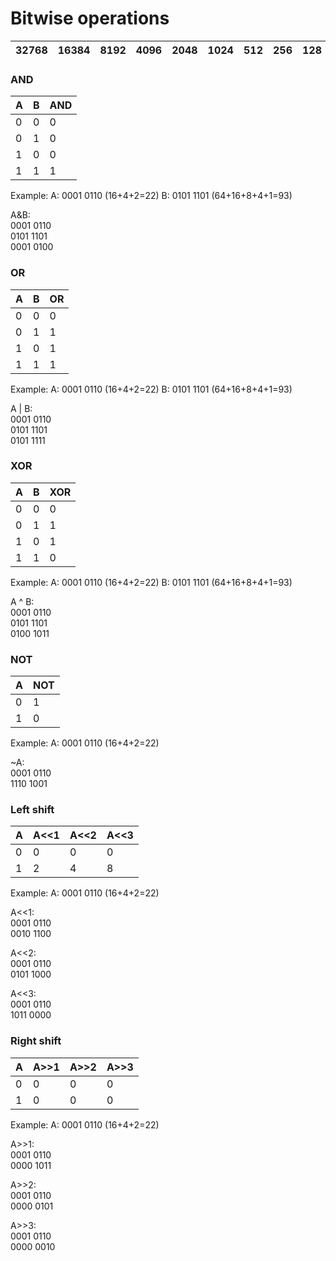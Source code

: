 ﻿# Bitwise operations

| 32768 | 16384 | 8192 |4096 | 2048 | 1024  | 512  | 256 | 128 | 64 | 32 | 16 | 8 | 4 | 2 | 1 |
|-------|-------|------|-----|------|-------|------|-----|-----|----|----|----|---|---|---|---|


### AND

| A   | B   | AND |
|-----|-----|-----|
| 0   | 0   | 0   |
| 0   | 1   | 0   |
| 1   | 0   | 0   |
| 1   | 1   | 1   |

Example:
A: 0001 0110 (16+4+2=22)
B: 0101 1101 (64+16+8+4+1=93)

A&B:\
0001 0110 \
0101 1101 \
0001 0100 

### OR

| A   | B   | OR  |
|-----|-----|-----|
| 0   | 0   | 0   |
| 0   | 1   | 1   |
| 1   | 0   | 1   |
| 1   | 1   | 1   |

Example:
A: 0001 0110 (16+4+2=22)
B: 0101 1101 (64+16+8+4+1=93)

A | B:\
0001 0110 \
0101 1101 \
0101 1111

### XOR

| A   | B   | XOR |
|-----|-----|-----|
| 0   | 0   | 0   |
| 0   | 1   | 1   |
| 1   | 0   | 1   |
| 1   | 1   | 0   |

Example:
A: 0001 0110 (16+4+2=22)
B: 0101 1101 (64+16+8+4+1=93)

A ^ B:\
0001 0110 \
0101 1101 \
0100 1011

### NOT

| A   | NOT |
|-----|-----|
| 0   | 1   |
| 1   | 0   |

Example:
A: 0001 0110 (16+4+2=22)

~A:\
0001 0110 \
1110 1001

### Left shift

| A   | A<<1 | A<<2 | A<<3 |
|-----|------|------|------|
| 0   | 0    | 0    | 0    |
| 1   | 2    | 4    | 8    |

Example:
A: 0001 0110 (16+4+2=22)

A<<1:\
0001 0110 \
0010 1100

A<<2:\
0001 0110 \
0101 1000

A<<3:\
0001 0110 \
1011 0000

### Right shift

| A   | A>>1 | A>>2 | A>>3 |
|-----|------|------|------|
| 0   | 0    | 0    | 0    |
| 1   | 0    | 0    | 0    |

Example:
A: 0001 0110 (16+4+2=22)
    
A>>1:\
0001 0110 \
0000 1011

A>>2:\
0001 0110 \
0000 0101

A>>3:\
0001 0110 \
0000 0010

